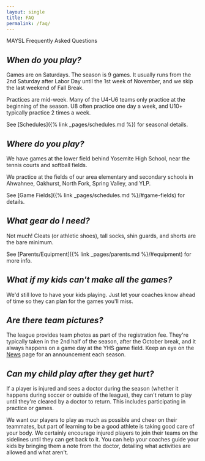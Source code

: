 ```yaml
---
layout: single
title: FAQ
permalink: /faq/
---
```


MAYSL Frequently Asked Questions


## _When do you play?_

Games are on Saturdays. The season is 9 games. It usually runs from the 2nd
Saturday after Labor Day until the 1st week of November, and we skip the last
weekend of Fall Break.

Practices are mid-week. Many of the U4-U6 teams only practice at the beginning
of the season. U8 often practice one day a week, and U10+ typically practice
2 times a week.

See [Schedules]({% link _pages/schedules.md %}) for seasonal details.


## _Where do you play?_

We have games at the lower field behind Yosemite High School,
near the tennis courts and softball fields.

We practice at the fields of our area elementary and secondary
schools in Ahwahnee, Oakhurst, North Fork, Spring Valley, and YLP.

See [Game Fields]({% link _pages/schedules.md %}/#game-fields) for details.


## _What gear do I need?_

Not much! Cleats (or athletic shoes), tall socks, shin guards, and shorts are
the bare minimum.

See [Parents/Equipment]({% link _pages/parents.md %}/#equipment) for more info.


## _What if my kids can't make all the games?_

We'd still love to have your kids playing. Just let your coaches know
ahead of time so they can plan for the games you'll miss.


## _Are there team pictures?_

The league provides team photos as part of the registration fee.
They're typically taken in the 2nd half of the season, after the
October break, and it always happens on a game day at the YHS
game field. Keep an eye on the [News](/news/) page for an
announcement each season.


## _Can my child play after they get hurt?_

If a player is injured and sees a doctor during the season (whether it happens
during soccer or outside of the league), they can't return to play until they're
cleared by a doctor to return. This includes participating in practice or games.

We want our players to play as much as possible and cheer on their teammates,
but part of learning to be a good athlete is taking good care of your body. We
certainly encourage injured players to join their teams on the sidelines until they
can get back to it. You can help your coaches guide your kids by bringing them a note
from the doctor, detailing what activities are allowed and what aren't.
